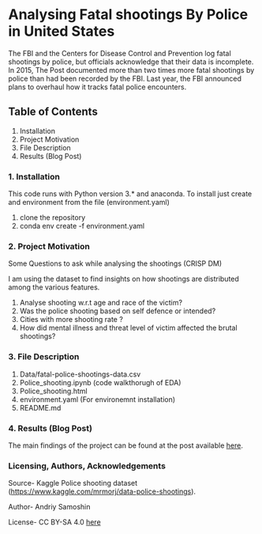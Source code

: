 # Analysing Fatal shootings By Police in United States

The FBI and the Centers for Disease Control and Prevention log fatal shootings by police, but officials acknowledge that their data is incomplete. In 2015, The Post documented more than two times more fatal shootings by police than had been recorded by the FBI. Last year, the FBI announced plans to overhaul how it tracks fatal police encounters.

## Table of Contents
1. Installation
2. Project Motivation
3. File Description
4. Results (Blog Post)


### 1. Installation

This code runs with Python version 3.* and anaconda.
To install just create and environment from the file (environment.yaml)

1. clone the repository
2. conda env create -f environment.yaml

### 2. Project Motivation

Some Questions to ask while analysing the shootings (CRISP DM)

I am using the dataset to find insights on how shootings are distributed among the various features.

1. Analyse shooting w.r.t age and race of the victim?
2. Was the police shooting based on self defence or intended?
3. Cities with more shooting rate ?
4. How did mental illness and threat level of victim affected the brutal shootings?


### 3. File Description

1. Data/fatal-police-shootings-data.csv
2. Police_shooting.ipynb (code walkthorugh of EDA)
3. Police_shooting.html 
4. environment.yaml (For environemnt installation)
4. README.md

### 4. Results (Blog Post)

The main findings of the project can be found at the post available [here](https://medium.com/@adityasrichandan3098/analysing-fatal-shootings-by-the-police-in-united-states-6794fc3650ad).

### Licensing, Authors, Acknowledgements

Source- Kaggle Police shooting dataset (https://www.kaggle.com/mrmorj/data-police-shootings). 

Author- Andriy Samoshin

License- CC BY-SA 4.0 [here](https://creativecommons.org/licenses/by-sa/4.0/)
